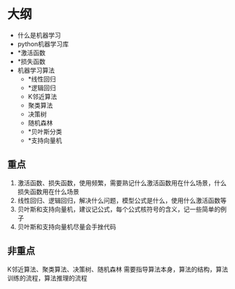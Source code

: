 # 大纲

- 什么是机器学习
- python机器学习库
- *激活函数
- *损失函数
- 机器学习算法
    - *线性回归
    - *逻辑回归
    - K邻近算法
    - 聚类算法
    - 决策树
    - 随机森林
    - *贝叶斯分类
    - *支持向量机

## 重点

1. 激活函数、损失函数，使用频繁，需要熟记什么激活函数用在什么场景，什么损失函数用在什么场景
2. 线性回归、逻辑回归，解决什么问题，模型公式是什么，使用什么激活函数等
3. 贝叶斯和支持向量机，建议记公式，每个公式核符号的含义，记一些简单的例子
4. 贝叶斯和支持向量机尽量会手挫代码

## 非重点

K邻近算法、聚类算法、决策树、随机森林 需要指导算法本身，算法的结构，算法训练的流程，算法推理的流程
